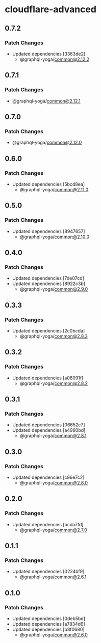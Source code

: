 # cloudflare-advanced

## 0.7.2

### Patch Changes

- Updated dependencies [3363de2]
  - @graphql-yoga/common@2.12.2

## 0.7.1

### Patch Changes

- @graphql-yoga/common@2.12.1

## 0.7.0

### Patch Changes

- @graphql-yoga/common@2.12.0

## 0.6.0

### Patch Changes

- Updated dependencies [5bcd8ea]
  - @graphql-yoga/common@2.11.0

## 0.5.0

### Patch Changes

- Updated dependencies [8947657]
  - @graphql-yoga/common@2.10.0

## 0.4.0

### Patch Changes

- Updated dependencies [7de07cd]
- Updated dependencies [8922c3b]
  - @graphql-yoga/common@2.9.0

## 0.3.3

### Patch Changes

- Updated dependencies [2c0bcda]
  - @graphql-yoga/common@2.8.3

## 0.3.2

### Patch Changes

- Updated dependencies [a06091f]
  - @graphql-yoga/common@2.8.2

## 0.3.1

### Patch Changes

- Updated dependencies [06652c7]
- Updated dependencies [a4960bd]
  - @graphql-yoga/common@2.8.1

## 0.3.0

### Patch Changes

- Updated dependencies [c96e7c2]
  - @graphql-yoga/common@2.8.0

## 0.2.0

### Patch Changes

- Updated dependencies [bcda7fd]
  - @graphql-yoga/common@2.7.0

## 0.1.1

### Patch Changes

- Updated dependencies [0224bf9]
  - @graphql-yoga/common@2.6.1

## 0.1.0

### Patch Changes

- Updated dependencies [0deb5bd]
- Updated dependencies [a7834d6]
- Updated dependencies [b8f0680]
  - @graphql-yoga/common@2.6.0
